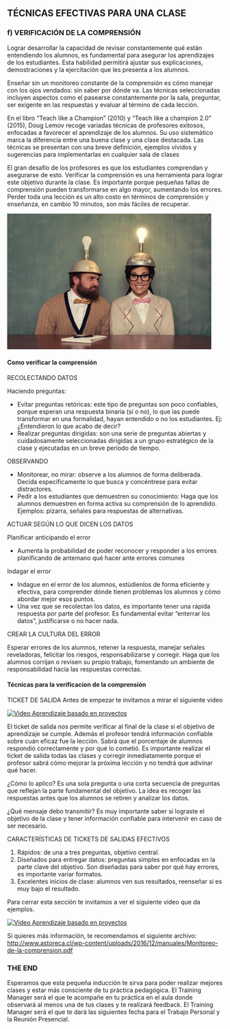 
## TÉCNICAS EFECTIVAS PARA UNA CLASE

### f) VERIFICACIÓN DE LA COMPRENSIÓN

Lograr desarrollar la capacidad de revisar constantemente qué están entendiendo los alumnos, es fundamental para asegurar los aprendizajes de los estudiantes. Esta habilidad permitirá ajustar sus explicaciones, demostraciones y la ejercitación que les presenta a los alumnos.

Enseñar sin un monitoreo constante de la comprensión es cómo manejar con los ojos vendados: sin saber por dónde va. Las técnicas seleccionadas incluyen aspectos como el pasearse constantemente por la sala, preguntar, ser exigente en las respuestas y evaluar al término de cada lección. 

En el libro “Teach like a Champion” (2010) y “Teach like a champion 2.0” (2015), Doug Lemov recoge variadas técnicas de profesores exitosos, enfocadas a favorecer el aprendizaje de los alumnos. Su uso sistemático marca la diferencia entre una buena clase y una clase destacada. Las técnicas se presentan con una breve definición, ejemplos vívidos y sugerencias para implementarlas en cualquier sala de clases

El gran desafío de los profesores es que los estudiantes comprendan y asegurarse de esto. Verificar la comprensión es una herramienta para lograr este objetivo durante la clase. Es importante porque pequeñas fallas de comprensión pueden transformarse en algo mayor, aumentando los errores.   Perder toda una lección es un alto costo en términos de comprensión y enseñanza, en cambio 10 minutos, son más fáciles de recuperar.

![Ejemplo etiqueta](08.jpg)

#### Como verificar la comprensión

RECOLECTANDO DATOS

Haciendo preguntas:

- Evitar preguntas retóricas: este tipo de preguntas son poco confiables, porque esperan una respuesta binaria (sí o no), lo que las puede transformar en una formalidad, hayan entendido o no los estudiantes.  Ej: ¿Entendieron lo que acabo de decir?
- Realizar preguntas dirigidas: son una serie de preguntas abiertas y cuidadosamente seleccionadas dirigidas a un grupo estratégico de la clase y ejecutadas en un breve período de tiempo.

OBSERVANDO

- Monitorear, no mirar: observe a los alumnos de forma deliberada. Decida específicamente lo que busca y concéntrese para evitar distractores.  
- Pedir a los estudiantes que demuestren su conocimiento: Haga que los alumnos demuestren en forma activa su comprensión de lo aprendido. Ejemplos: pizarra, señales para respuestas de alternativas. 

ACTUAR SEGÚN LO QUE DICEN LOS DATOS

Planificar anticipando el error

- Aumenta la probabilidad de poder reconocer y responder a los errores planificando de antemano qué hacer ante errores comunes

Indagar el error

- Indague en el error de los alumnos, estúdienlos de forma eficiente y efectiva, para comprender dónde tienen problemas los alumnos y cómo abordar mejor esos puntos. 
- Una vez que se recolectan los datos, es importante tener una rápida respuesta por parte del profesor. Es fundamental evitar “enterrar los datos”, justificarse o no hacer nada. 

CREAR LA CULTURA DEL ERROR

Esperar errores de los alumnos, retener la respuesta, manejar señales reveladoras, felicitar los riesgos, responsabilizarse y corregir. Haga que los alumnos corrijan o revisen su propio trabajo, fomentando un ambiente de responsabilidad hacia las respuestas correctas.

#### Técnicas para la verificacion de la comprensión

TICKET DE SALIDA
Antes de empezar te invitamos a mirar el siguiente video

[![Video Aprendizaje basado en proyectos](http://img.youtube.com/vi/PWUxFSXEsC8/0.jpg)](https://www.youtube.com/watch?v=PWUxFSXEsC8)


El ticket de salida nos permite verificar al final de la clase si el objetivo de aprendizaje se cumple. Además el profesor tendrá información confiable sobre cuán eficaz fue la lección. Sabrá que el porcentaje de alumnos respondió correctamente y por qué lo cometió. 
Es importante realizar el ticket de salida todas las clases y corregir inmediatamente porque el profesor sabrá cómo mejorar la próxima lección y no tendrá que adivinar qué hacer.

¿Cómo lo aplico? Es una sola pregunta o una corta secuencia de preguntas que reflejan la parte fundamental del objetivo. La idea es recoger las respuestas antes que los alumnos se retiren y analizar los datos. 

¿Qué mensaje debo transmitir? Es muy importante saber si lograste el objetivo de la clase y tener información confiable para intervenir en caso de ser necesario.

CARACTERÍSTICAS DE TICKETS DE SALIDAS EFECTIVOS

1. Rápidos: de una a tres preguntas, objetivo central.
2. Diseñados para entregar datos: preguntas simples en enfocadas en la parte clave del objetivo. Son diseñadas para saber por qué hay errores, es importante variar formatos.    
3. Excelentes inicios de clase: alumnos ven sus resultados, reenseñar si es muy bajo el resultado.

Para cerrar esta sección te invitamos a ver el siguiente video que da ejemplos.

[![Video Aprendizaje basado en proyectos](http://img.youtube.com/vi/cUt2mHEiVn8/0.jpg)](https://www.youtube.com/watch?v=cUt2mHEiVn8)

Si quieres más información, te recomendamos el siguiente archivo: http://www.astoreca.cl/wp-content/uploads/2016/12/manuales/Monitoreo-de-la-comprension.pdf

### THE END

Esperamos que esta pequeña inducción te sirva para poder realizar mejores clases y estar más consciente de tu práctica pedagógica. 
El Training Manager será el que te acompañe en tu práctica en el aula donde observará al menos una de tus clases y te realizará feedback. 
El Training Manager será el que te dará las siguientes fecha para el Trabajo Personal y la Reunión Presencial. 


